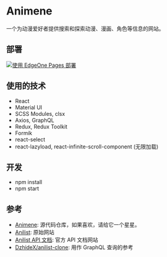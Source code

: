 # Animene

一个为动漫爱好者提供搜索和探索动漫、漫画、角色等信息的网站。

## 部署

[![使用 EdgeOne Pages 部署](https://cdnstatic.tencentcs.com/edgeone/pages/deploy.svg)](https://console.cloud.tencent.com/edgeone/pages/new?template=animene)

## 使用的技术

- React
- Material UI
- SCSS Modules, clsx
- Axios, GraphQL
- Redux, Redux Toolkit
- Formik
- react-select
- react-lazyload, react-infinite-scroll-component (无限加载)

## 开发

- npm install
- npm start

## 参考

- [Animene](https://github.com/hoangtien1005/animene): 源代码仓库，如果喜欢，请给它一个星星。
- [Anilist](https://anilist.co): 原始网站
- [Anilist API 文档](https://anilist.gitbook.io/anilist-apiv2-docs/): 官方 API 文档网站
- [DzhideX/anilist-clone](https://github.com/DzhideX/anilist-clone.git): 用作 GraphQL 查询的参考
